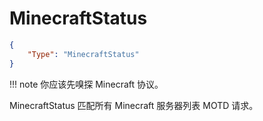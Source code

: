 # MinecraftStatus

```json
{
    "Type": "MinecraftStatus"
}
```

!!! note
    你应该先嗅探 Minecraft 协议。

MinecraftStatus 匹配所有 Minecraft 服务器列表 MOTD 请求。
